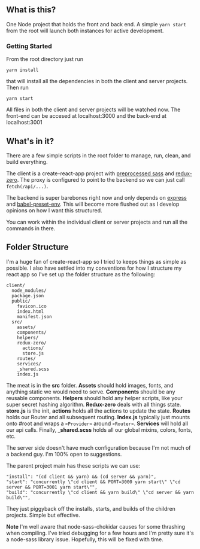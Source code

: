## What is this?

One Node project that holds the front and back end. A simple `yarn start` from the root will launch both instances for active development.

### Getting Started

From the root directory just run 

```
yarn install
```

that will install all the dependencies in both the client and server projects. Then run

```
yarn start
```

All files in both the client and server projects will be watched now. The front-end can be accesed at localhost:3000 and the back-end at localhost:3001

## What's in it?

There are a few simple scripts in the root folder to manage, run, clean, and build everything.

The client is a create-react-app project with [preprocessed sass](https://github.com/michaelwayman/node-sass-chokidar) and [redux-zero](https://github.com/concretesolutions/redux-zero). The proxy is configured to point to the backend so we can just call `fetch(/api/...)`.

The backend is super barebones right now and only depends on [express](https://expressjs.com) and [babel-preset-env](https://babeljs.io/docs/plugins/preset-env/). This will become more flushed out as I develop opinions on how I want this structured.

You can work within the individual client or server projects and run all the commands in there.

## Folder Structure

I'm a huge fan of create-react-app so I tried to keeps things as simple as possible. I also have settled into my conventions for how I structure my react app so I've set up the folder structure as the following:

```
client/
  node_modules/
  package.json
  public/
    favicon.ico
    index.html
    manifest.json
  src/
    assets/
    components/
    helpers/
    redux-zero/
      actions/
      store.js
    routes/
    services/
    _shared.scss
    index.js
```

The meat is in the **src** folder. **Assets** should hold images, fonts, and anything static we would need to serve. **Components** should be any reusable components. **Helpers** should hold any helper scripts, like your super secret hashing algorithm. **Redux-zero** deals with all things state. **store.js** is the init, **actions** holds all the actions to update the state. **Routes** holds our Router and all subsequent routing. **Index.js** typically just mounts onto #root and wraps a `<Provider>` around `<Router>`. **Services** will hold all our api calls. Finally, **_shared.scss** holds all our global mixins, colors, fonts, etc.

The server side doesn't have much configuration because I'm not much of a backend guy. I'm 100% open to suggestions.

The parent project main has these scripts we can use:

```
"install": "(cd client && yarn) && (cd server && yarn)",
"start": "concurrently \"cd client && PORT=3000 yarn start\" \"cd server && PORT=3001 yarn start\"",
"build": "concurrently \"cd client && yarn build\" \"cd server && yarn build\"",
```

They just piggyback off the installs, starts, and builds of the children projects. Simple but effective.


**Note** I'm well aware that node-sass-chokidar causes for some thrashing when compiling. I've tried debugging for a few hours and I'm pretty sure it's a node-sass library issue. Hopefully, this will be fixed with time.